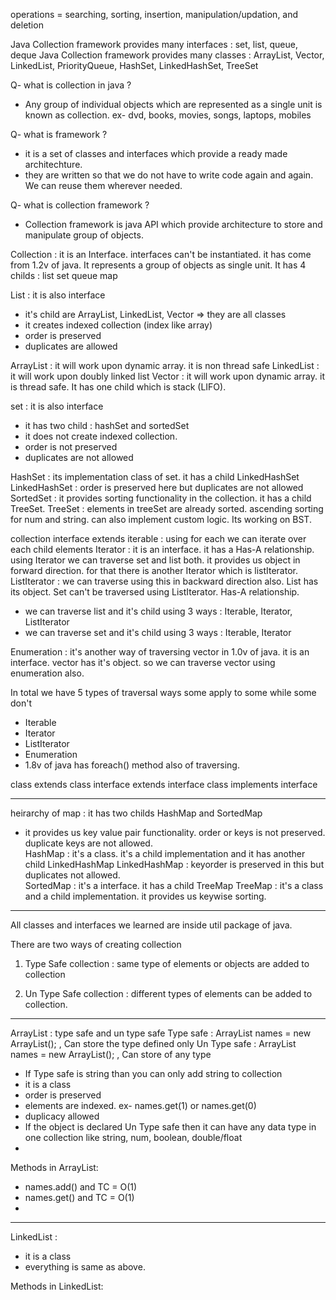 
operations = searching, sorting, insertion, manipulation/updation, and deletion

Java Collection framework provides many interfaces : set, list, queue, deque
Java Collection framework provides many classes : ArrayList, Vector, LinkedList, PriorityQueue, HashSet, LinkedHashSet, TreeSet

Q- what is collection in java ?
- Any group of individual objects which are represented as a single unit is known as collection. ex- dvd, books, movies, songs, laptops, mobiles  

Q- what is framework ?
- it is a set of classes and interfaces which provide a ready made architechture.
- they are written so that we do not have to write code again and again. We can reuse them wherever needed.

Q- what is collection framework ?
- Collection framework is java API which provide architecture to store and manipulate group of objects.

Collection : it is an Interface. interfaces can't be instantiated. it has come from 1.2v of java. It represents a group of objects as single unit. It has 4 childs : list set queue map

List : it is also interface
- it's child are ArrayList, LinkedList, Vector => they are all classes
- it creates indexed collection (index like array)
- order is preserved 
- duplicates are allowed 

ArrayList : it will work upon dynamic array. it is non thread safe 
LinkedList : it will work upon doubly linked list
Vector : it will work upon dynamic array. it is thread safe. It has one child which is stack (LIFO). 


set : it is also interface
- it has two child : hashSet and sortedSet
- it does not create indexed collection. 
- order is not preserved
- duplicates are not allowed 

HashSet : its implementation class of set. it has a child LinkedHashSet
LinkedHashSet : order is preserved here but duplicates are not allowed 
SortedSet : it provides sorting functionality in the collection. it has a child TreeSet.
TreeSet : elements in treeSet are already sorted. ascending sorting for num and string. can also implement custom logic. Its working on BST.


collection interface extends iterable : using for each we can iterate over each child elements 
Iterator : it is an interface. it has a Has-A relationship. using Iterator we can traverse set and list both. it provides us object in forward direction. for that there is another Iterator which is listIterator.
ListIterator : we can traverse using this in backward direction also. List has its object. Set can't be traversed using ListIterator. Has-A relationship. 

- we can traverse list and it's child using 3 ways : Iterable, Iterator, ListIterator
- we can traverse set and it's child using 3 ways :  Iterable, Iterator

Enumeration : it's another way of traversing vector in 1.0v of java. it is an interface. vector has it's object. so we can traverse vector using enumeration also. 


In total we have 5 types of traversal ways some apply to some while some don't 
- Iterable
- Iterator
- ListIterator
- Enumeration 
- 1.8v of java has foreach() method also of traversing. 

class extends class
interface extends interface
class implements interface 


--------------------------------------------------------------------------------------------------------------------------------------------------------------------

heirarchy of map : it has two childs HashMap and SortedMap
- it provides us key value pair functionality. order or keys is not preserved. duplicate keys are not allowed.  
HashMap : it's a class. it's a child implementation and it has another child LinkedHashMap
LinkedHashMap : keyorder is preserved in this but duplicates not allowed.  
SortedMap : it's a interface. it has a child TreeMap 
TreeMap : it's a class and a child implementation. it provides us keywise sorting.  

--------------------------------------------------------------------------------------------------------------------------------------------------------------------

All classes and interfaces we learned are inside util package of java. 

There are two ways of creating collection 
1) Type Safe collection : same type of elements or objects are added to collection 


2) Un Type Safe collection : different types of elements can be added to collection. 

--------------------------------------------------------------------------------------------------------------------------------------------------------------------
ArrayList : type safe and un type safe
Type safe : ArrayList<String> names = new ArrayList(); , Can store the type defined only
Un Type safe : ArrayList names = new ArrayList(); , Can store of any type

- If Type safe is string than you can only add string to collection
- it is a class
- order is preserved
- elements are indexed. ex- names.get(1) or names.get(0)
- duplicacy allowed 
- If the object is declared Un Type safe then it can have any data type in one collection like string, num, boolean, double/float
- 

Methods in ArrayList:
- names.add() and TC = O(1) 
- names.get() and TC = O(1)
- 



--------------------------------------------------------------------------------------------------------------------------------------------------------------------
LinkedList : 

- it is a class 
- everything is same as above. 






Methods in LinkedList:
